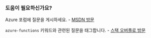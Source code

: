 ### 도움이 필요하신가요?

Azure 포럼에 질문을 게시하세요. - [MSDN 방문](http://go.microsoft.com/fwlink/?LinkId=780719)

`azure-functions` 키워드와 관련된 질문을 태그합니다. - [스택 오버플로 방문](http://stackoverflow.com/questions/tagged/azure-functions)

<!---HONumber=AcomDC_0406_2016-->